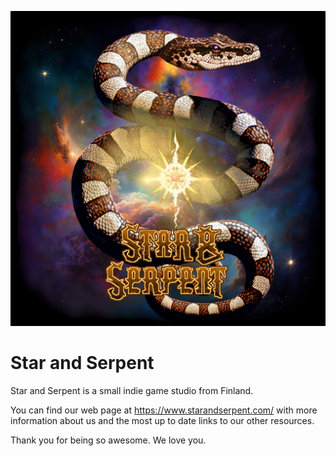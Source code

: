 ![](/images/SS_Logo_New-WithLogo-Black_BG.png)

# Star and Serpent
Star and Serpent is a small indie game studio from Finland.

You can find our web page at https://www.starandserpent.com/ with more information about us and the most up to date links to our other resources.

Thank you for being so awesome. We love you.
